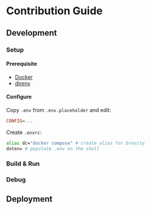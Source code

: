 # Contribution Guide

## Development

### Setup

#### Prerequisite

- [Docker](https://docker.com)
- [direnv](https://direnv.net)

#### Configure

Copy `.env` from `.env.placeholder` and edit:

```ini
CONFIG=...
```

Create `.envrc`:

```bash
alias dc="docker compose" # create alias for brevity
dotenv # populate .env on the shell
```

### Build & Run

### Debug

## Deployment
